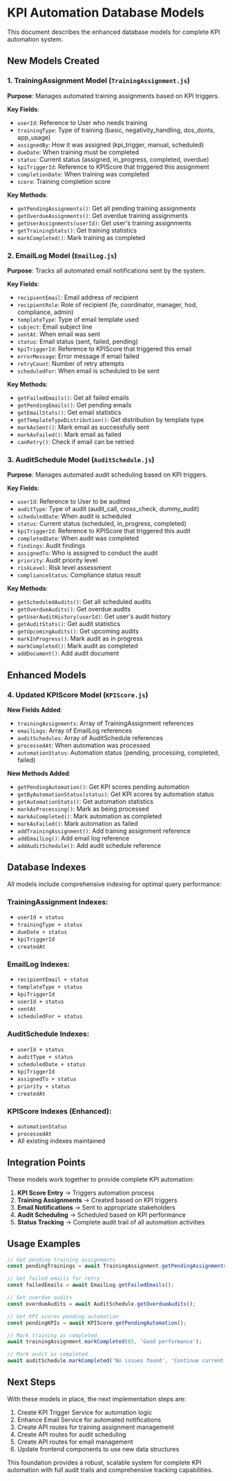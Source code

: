 # KPI Automation Database Models

This document describes the enhanced database models for complete KPI automation system.

## New Models Created

### 1. TrainingAssignment Model (`TrainingAssignment.js`)

**Purpose**: Manages automated training assignments based on KPI triggers.

**Key Fields**:
- `userId`: Reference to User who needs training
- `trainingType`: Type of training (basic, negativity_handling, dos_donts, app_usage)
- `assignedBy`: How it was assigned (kpi_trigger, manual, scheduled)
- `dueDate`: When training must be completed
- `status`: Current status (assigned, in_progress, completed, overdue)
- `kpiTriggerId`: Reference to KPIScore that triggered this assignment
- `completionDate`: When training was completed
- `score`: Training completion score

**Key Methods**:
- `getPendingAssignments()`: Get all pending training assignments
- `getOverdueAssignments()`: Get overdue training assignments
- `getUserAssignments(userId)`: Get user's training assignments
- `getTrainingStats()`: Get training statistics
- `markCompleted()`: Mark training as completed

### 2. EmailLog Model (`EmailLog.js`)

**Purpose**: Tracks all automated email notifications sent by the system.

**Key Fields**:
- `recipientEmail`: Email address of recipient
- `recipientRole`: Role of recipient (fe, coordinator, manager, hod, compliance, admin)
- `templateType`: Type of email template used
- `subject`: Email subject line
- `sentAt`: When email was sent
- `status`: Email status (sent, failed, pending)
- `kpiTriggerId`: Reference to KPIScore that triggered this email
- `errorMessage`: Error message if email failed
- `retryCount`: Number of retry attempts
- `scheduledFor`: When email is scheduled to be sent

**Key Methods**:
- `getFailedEmails()`: Get all failed emails
- `getPendingEmails()`: Get pending emails
- `getEmailStats()`: Get email statistics
- `getTemplateTypeDistribution()`: Get distribution by template type
- `markAsSent()`: Mark email as successfully sent
- `markAsFailed()`: Mark email as failed
- `canRetry()`: Check if email can be retried

### 3. AuditSchedule Model (`AuditSchedule.js`)

**Purpose**: Manages automated audit scheduling based on KPI triggers.

**Key Fields**:
- `userId`: Reference to User to be audited
- `auditType`: Type of audit (audit_call, cross_check, dummy_audit)
- `scheduledDate`: When audit is scheduled
- `status`: Current status (scheduled, in_progress, completed)
- `kpiTriggerId`: Reference to KPIScore that triggered this audit
- `completedDate`: When audit was completed
- `findings`: Audit findings
- `assignedTo`: Who is assigned to conduct the audit
- `priority`: Audit priority level
- `riskLevel`: Risk level assessment
- `complianceStatus`: Compliance status result

**Key Methods**:
- `getScheduledAudits()`: Get all scheduled audits
- `getOverdueAudits()`: Get overdue audits
- `getUserAuditHistory(userId)`: Get user's audit history
- `getAuditStats()`: Get audit statistics
- `getUpcomingAudits()`: Get upcoming audits
- `markInProgress()`: Mark audit as in progress
- `markCompleted()`: Mark audit as completed
- `addDocument()`: Add audit document

## Enhanced Models

### 4. Updated KPIScore Model (`KPIScore.js`)

**New Fields Added**:
- `trainingAssignments`: Array of TrainingAssignment references
- `emailLogs`: Array of EmailLog references
- `auditSchedules`: Array of AuditSchedule references
- `processedAt`: When automation was processed
- `automationStatus`: Automation status (pending, processing, completed, failed)

**New Methods Added**:
- `getPendingAutomation()`: Get KPI scores pending automation
- `getByAutomationStatus(status)`: Get KPI scores by automation status
- `getAutomationStats()`: Get automation statistics
- `markAsProcessing()`: Mark as being processed
- `markAsCompleted()`: Mark automation as completed
- `markAsFailed()`: Mark automation as failed
- `addTrainingAssignment()`: Add training assignment reference
- `addEmailLog()`: Add email log reference
- `addAuditSchedule()`: Add audit schedule reference

## Database Indexes

All models include comprehensive indexing for optimal query performance:

### TrainingAssignment Indexes:
- `userId + status`
- `trainingType + status`
- `dueDate + status`
- `kpiTriggerId`
- `createdAt`

### EmailLog Indexes:
- `recipientEmail + status`
- `templateType + status`
- `kpiTriggerId`
- `userId + status`
- `sentAt`
- `scheduledFor + status`

### AuditSchedule Indexes:
- `userId + status`
- `auditType + status`
- `scheduledDate + status`
- `kpiTriggerId`
- `assignedTo + status`
- `priority + status`
- `createdAt`

### KPIScore Indexes (Enhanced):
- `automationStatus`
- `processedAt`
- All existing indexes maintained

## Integration Points

These models work together to provide complete KPI automation:

1. **KPI Score Entry** → Triggers automation process
2. **Training Assignments** → Created based on KPI triggers
3. **Email Notifications** → Sent to appropriate stakeholders
4. **Audit Scheduling** → Scheduled based on KPI performance
5. **Status Tracking** → Complete audit trail of all automation activities

## Usage Examples

```javascript
// Get pending training assignments
const pendingTrainings = await TrainingAssignment.getPendingAssignments();

// Get failed emails for retry
const failedEmails = await EmailLog.getFailedEmails();

// Get overdue audits
const overdueAudits = await AuditSchedule.getOverdueAudits();

// Get KPI scores pending automation
const pendingKPIs = await KPIScore.getPendingAutomation();

// Mark training as completed
await trainingAssignment.markCompleted(85, 'Good performance');

// Mark audit as completed
await auditSchedule.markCompleted('No issues found', 'Continue current practices');
```

## Next Steps

With these models in place, the next implementation steps are:

1. Create KPI Trigger Service for automation logic
2. Enhance Email Service for automated notifications
3. Create API routes for training assignment management
4. Create API routes for audit scheduling
5. Create API routes for email management
6. Update frontend components to use new data structures

This foundation provides a robust, scalable system for complete KPI automation with full audit trails and comprehensive tracking capabilities.
